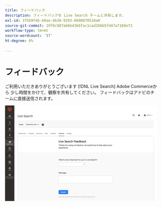 ```yaml
---
title: フィードバック
description: フィードバックを Live Search チームと共有します。
exl-id: 375b9f4b-b0ae-4b38-9293-0600070518a0
source-git-commit: 19f0c987ab6b43b6fac1cad266b5fd47a7168e73
workflow-type: tm+mt
source-wordcount: '37'
ht-degree: 0%

---
```


# フィードバック

ご利用いただきありがとうございます [!DNL Live Search] Adobe Commerceから 少し時間をかけて、観察を共有してください。 フィードバックはアドビのチームに直接送信されます。

![ライブ検索ベータフィードバック](assets/feedback.png)
